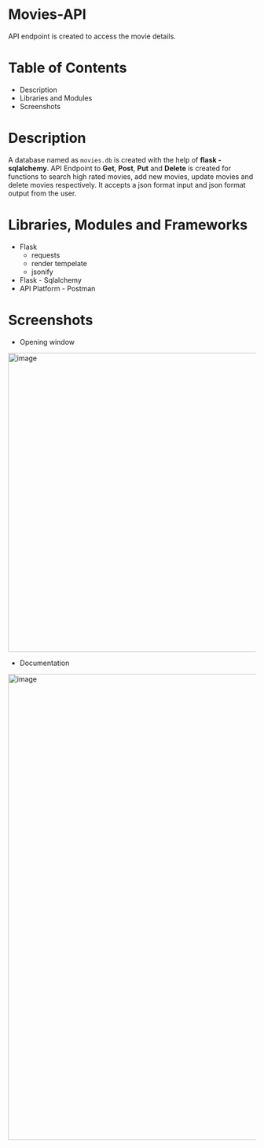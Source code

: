 # Movies-API
API endpoint is created to access the movie details.

# Table of Contents
* Description
* Libraries and Modules
* Screenshots

# Description
A database named as `movies.db` is created with the help of __flask - sqlalchemy__. API Endpoint to __Get__, __Post__, __Put__ and __Delete__ is created for functions to search high rated movies, add new movies, update movies and delete movies respectively. It accepts a json format input and json format output from the user.

# Libraries, Modules and Frameworks
* Flask
  * requests
  * render tempelate
  * jsonify
* Flask - Sqlalchemy
* API Platform - Postman

# Screenshots

* Opening window

<img width="609" alt="image" src="https://user-images.githubusercontent.com/103064401/195767172-57adbfc4-14a1-4c7f-b7dd-cf70f1435dfd.png">


* Documentation

<img width="950" alt="image" src="https://user-images.githubusercontent.com/103064401/195767104-c61c882c-8f75-4d01-adc6-8c4900199c60.png">


